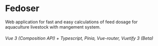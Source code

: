 # Fedoser
Web application for fast and easy calculations of feed dosage for aquaculture livestock with mangement system.

######   Vue 3 (Composition API) + Typescript, Pinia, Vue-router, Vuetify 3 (Beta)
